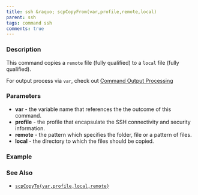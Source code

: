 ```yaml
---
title: ssh &raquo; scpCopyFrom(var,profile,remote,local)
parent: ssh
tags: command ssh
comments: true
---
```


### Description
This command copies a `remote` file (fully qualified) to a `local` file (fully qualified).

For output process via `var`, check out [Command Output Processing](index.md#command-output-processing)


### Parameters
- **var** \- the variable name that references the the outcome of this command.
- **profile** \- the profile that encapsulate the SSH connectivity and security information.
- **remote** \- the pattern which specifies the folder, file or a pattern of files.
- **local** \- the directory to which the files should be copied.


### Example


### See Also
- [`scpCopyTo(var,profile,local,remote)`](scpCopyTo(var,profile,local,remote))